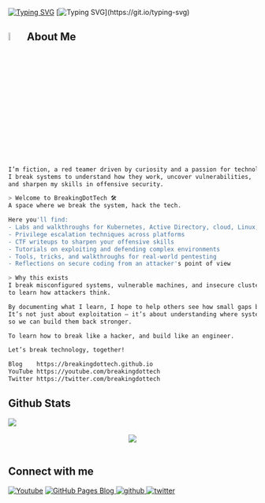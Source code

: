 [![Typing SVG](https://readme-typing-svg.demolab.com?font=Fira+Code&size=33&duration=1100&pause=1000&color=FFFFFF&background=181818&center=false&vCenter=true&repeat=false&width=500&height=40&lines=Welcome+to+BREAKING+TECH)](https://git.io/typing-svg)
[![Typing SVG](https://readme-typing-svg.demolab.com?font=Fira+Code&size=23&duration=1600&pause=1000&color=FFFFFF&background=181818&center=true&vCenter=true&repeat=false&width=450&height=40&lines=Break+the+system%2C+Hack+the+Tech.)](https://git.io/typing-svg)
## <img src = "https://i.pinimg.com/originals/3f/7e/4e/3f7e4eff7c96e9fe4b8b4b1ff3f7bdb5.gif" width = 6.5%> About Me 
```bash
I’m fiction, a red teamer driven by curiosity and a passion for technology.  
I break systems to understand how they work, uncover vulnerabilities,  
and sharpen my skills in offensive security.

> Welcome to BreakingDotTech 🛠  
A space where we break the system, hack the tech.

Here you'll find:
- Labs and walkthroughs for Kubernetes, Active Directory, cloud, Linux, and more  
- Privilege escalation techniques across platforms  
- CTF writeups to sharpen your offensive skills  
- Tutorials on exploiting and defending complex environments  
- Tools, tricks, and walkthroughs for real-world pentesting  
- Reflections on secure coding from an attacker's point of view

> Why this exists  
I break misconfigured systems, vulnerable machines, and insecure clusters  
to learn how attackers think.

By documenting what I learn, I hope to help others see how small gaps become big risks.  
It’s not just about exploitation — it’s about understanding where systems fail  
so we can build them back stronger.

To learn how to break like a hacker, and build like an engineer.

Let’s break technology, together!

Blog 	https://breakingdottech.github.io
YouTube https://youtube.com/breakingdottech
Twitter https://twitter.com/breakingdottech

```
## Github Stats  
<div align="left"><img src="https://github-readme-stats.vercel.app/api?username=breakingdottech&show_icons=true&count_private=true" align="center" /></div> </br>

<div align="center">
<img src="https://komarev.com/ghpvc/?username=breakingdottech" align="center" />
</div>  
<br>

## Connect with me  
<div align="left">
<a href="https://www.youtube.com/channel/UCHuHUhWj_CD1vkLc5zKxOuw?sub_confirmation=1"><img alt="Youtube" title="Youtube" src="https://img.shields.io/badge/-Subscribe-red?style=for-the-badge&logo=youtube&logoColor=white"/></a>
<a href="https://breakingdottech.github.io" target="_blank">
  <img src="https://img.shields.io/badge/Blog-BREAKING%20TECH-blueviolet?style=for-the-badge&logo=github&logoColor=white" alt="GitHub Pages Blog" style="margin-bottom: 5px;" />
</a>

<a href="https://github.com/breakingdottech" target="_blank">
<img src=https://img.shields.io/badge/github-%2324292e.svg?&style=for-the-badge&logo=github&logoColor=white alt=github style="margin-bottom: 5px;" />
</a>
<a href="https://twitter.com/breakingdottech" target="_blank">
<img src=https://img.shields.io/badge/twitter-%2300acee.svg?&style=for-the-badge&logo=twitter&logoColor=white alt=twitter style="margin-bottom: 5px;" />
</a>
<!-- <a href="https://linkedin.com/in/" target="_blank">
<img src=https://img.shields.io/badge/linkedin-%231E77B5.svg?&style=for-the-badge&logo=linkedin&logoColor=white alt=linkedin style="margin-bottom: 5px;" /> -->
</a>
</div>  
<br/> 
